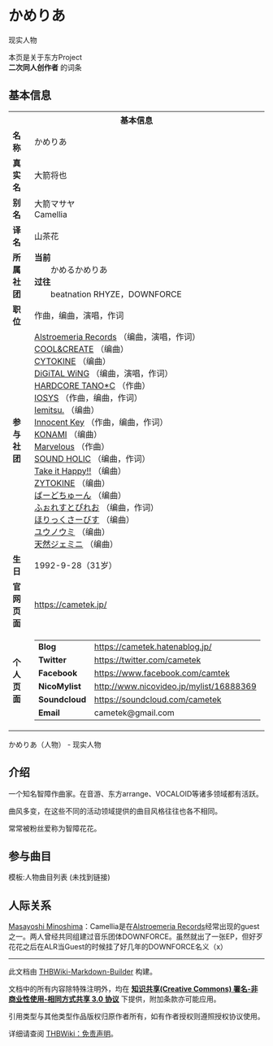 # かめりあ

<!-- source html: G:\repos\THBWiki-Markdown-Builder\THBWikiMarkdown\Temp\main\1\1d\ns0%3A%E3%81%8B%E3%82%81%E3%82%8A%E3%81%82.html -->

现实人物

本页是关于东方Project  
 **二次同人创作者** 的词条
## 基本信息

<table><tbody><tr><th colspan="3">基本信息</th></tr><tr><td class="label"><b>名称</b></td><td> かめりあ </td></tr><tr><td class="label"><b>真实名</b></td><td>大箭将也</td></tr><tr><td class="label"><b>别名</b></td><td>大箭マサヤ<br>Camellia</td></tr><tr><td class="label"><b>译名</b></td><td>山茶花</td></tr><tr><td class="label"><b>所属社团</b></td><td><b>当前</b><div style="margin-left:2em;">かめるかめりあ</div><b>过往</b><div style="margin-left:2em;">beatnation RHYZE，DOWNFORCE</div></td></tr><tr><td class="label"><b>职位</b></td><td>作曲，编曲，演唱，作词</td></tr><tr><td class="label"><b>参与社团</b></td><td><a href="./Alstroemeria_Records.md" title="Alstroemeria Records">Alstroemeria Records</a> （编曲，演唱，作词）<br><a href="./COOL&CREATE.md" title="COOL&amp;CREATE">COOL&amp;CREATE</a> （编曲）<br><a href="./CYTOKINE.md" title="CYTOKINE">CYTOKINE</a> （编曲）<br><a href="./DiGiTAL_WiNG.md" title="DiGiTAL WiNG">DiGiTAL WiNG</a> （编曲，演唱，作词）<br><a href="/index.php?title=HARDCORE_TANO*C&amp;action=edit&amp;redlink=1" class="new" title="HARDCORE TANO*C（页面不存在）">HARDCORE TANO*C</a> （作曲）<br><a href="./IOSYS.md" title="IOSYS">IOSYS</a> （作曲，编曲，作词）<br><a href="./Iemitsu..md" title="Iemitsu.">Iemitsu.</a> （编曲）<br><a href="./Innocent_Key.md" title="Innocent Key">Innocent Key</a> （作曲，编曲，作词）<br><a href="./KONAMI.md" title="KONAMI">KONAMI</a> （编曲）<br><a href="./Marvelous.md" title="Marvelous">Marvelous</a> （作曲）<br><a href="./SOUND_HOLIC.md" title="SOUND HOLIC">SOUND HOLIC</a> （编曲，作词）<br><a href="./Take_it_Happy!!.md" title="Take it Happy!!">Take it Happy!!</a> （编曲）<br><a href="./ZYTOKINE.md" title="ZYTOKINE">ZYTOKINE</a> （编曲）<br><a href="./ばーどちゅーん.md" title="ばーどちゅーん">ばーどちゅーん</a> （编曲）<br><a href="./ふぉれすとぴれお.md" title="ふぉれすとぴれお">ふぉれすとぴれお</a> （编曲，作词）<br><a href="./ほりっくさーびす.md" title="ほりっくさーびす">ほりっくさーびす</a> （编曲）<br><a href="./ユウノウミ.md" title="ユウノウミ">ユウノウミ</a> （编曲）<br><a href="./天然ジェミニ.md" title="天然ジェミニ">天然ジェミニ</a> （编曲）</td></tr><tr><td class="label"><b>生日</b></td><td>1992-9-28（31岁）</td></tr><tr><td class="label"><b>官网页面</b></td><td><a rel="nofollow" class="external free" href="https://cametek.jp/">https://cametek.jp/</a></td></tr><tr><td class="label"><b>个人页面</b></td><td><table border="0" cellspacing="0" cellpadding="0"><tbody><tr><td><b>Blog</b></td><td><a rel="nofollow" class="external free" href="https://cametek.hatenablog.jp/">https://cametek.hatenablog.jp/</a></td></tr><tr><td><b>Twitter</b></td><td><a rel="nofollow" class="external free" href="https://twitter.com/cametek">https://twitter.com/cametek</a></td></tr><tr><td><b>Facebook</b></td><td><a rel="nofollow" class="external free" href="https://www.facebook.com/camtek">https://www.facebook.com/camtek</a></td></tr><tr><td><b>NicoMylist</b></td><td><a rel="nofollow" class="external free" href="http://www.nicovideo.jp/mylist/16888369">http://www.nicovideo.jp/mylist/16888369</a></td></tr><tr><td><b>Soundcloud</b></td><td><a rel="nofollow" class="external free" href="https://soundcloud.com/cametek">https://soundcloud.com/cametek</a></td></tr><tr><td><b>Email</b></td><td>cametek@gmail.com</td></tr></tbody></table></td></tr></tbody></table>

かめりあ（人物） - 现实人物
## 介绍
  
一个知名智障作曲家。在音游、东方arrange、VOCALOID等诸多领域都有活跃。
  
  
曲风多变，在这些不同的活动领域提供的曲目风格往往也各不相同。
  
  
常常被粉丝爱称为智障花花。
  

## 参与曲目
  
模板:人物曲目列表 (未找到链接)
  

## 人际关系
  
[Masayoshi Minoshima](./Masayoshi_Minoshima.md)：Camellia是在[Alstroemeria Records](./Alstroemeria_Records.md)经常出现的guest之一。两人曾经共同组建过音乐团体DOWNFORCE。虽然就出了一张EP，但好歹花花之后在ALR当Guest的时候挂了好几年的DOWNFORCE名义（x）
  





---

此文档由 [THBWiki-Markdown-Builder](https://github.com/Delsin-Yu/THBWiki-Markdown-Builder) 构建。

文档中的所有内容除特殊注明外，均在 [**知识共享(Creative Commons) 署名-非商业性使用-相同方式共享 3.0 协议**](https://creativecommons.org/licenses/by-sa/3.0/deed.zh-hans) 下提供，附加条款亦可能应用。

引用类型与其他类型作品版权归原作者所有，如有作者授权则遵照授权协议使用。

详细请查阅 [THBWiki：免责声明](https://thbwiki.cc/THBWiki:%E5%85%8D%E8%B4%A3%E5%A3%B0%E6%98%8E)。

